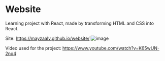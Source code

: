 # Website
Learning project with React, made by transforming HTML and CSS into React.

Site: https://mayzaalv.github.io/website/
![image](https://github.com/MayzaAlv/Website/assets/89316731/fca14ded-b792-4448-ba65-7d0b6e8a93af)

Video used for the project: https://www.youtube.com/watch?v=K65wUN-2no4
